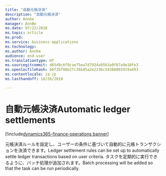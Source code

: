 ```yaml
---
title: "自動元帳決済"
description: "自動元帳決済"
author: Annbe
manager: AnnBe
ms.date: 07/22/2018
ms.topic: article
ms.prod: 
ms.service: business-applications
ms.technology: 
ms.author: Annbe
audience: end-user
ms.translationtype: HT
ms.sourcegitcommit: d65d9c6f9cae75ea7d7934a95b3a9f67a9e10fe3
ms.openlocfilehash: b6f2bf88e2fc36b45a2e2236c54388892919a493
ms.contentlocale: ja-jp
ms.lasthandoff: 10/26/2018

---
```

#  <a name="automatic-ledger-settlements"></a><span data-ttu-id="b4410-103">自動元帳決済</span><span class="sxs-lookup"><span data-stu-id="b4410-103">Automatic ledger settlements</span></span>

[!include[dynamics365-finance-operations banner](../includes/dynamics365-finance-operations.md)]



<span data-ttu-id="b4410-104">元帳決済ルールを設定し、ユーザーの条件に基づいて自動的に元帳トランザクションを決済できます。</span><span class="sxs-lookup"><span data-stu-id="b4410-104">Ledger settlement rules can be set up to automatically settle ledger transactions based on user criteria.</span></span> <span data-ttu-id="b4410-105">タスクを定期的に実行できるように、バッチ処理が追加されます。</span><span class="sxs-lookup"><span data-stu-id="b4410-105">Batch processing will be added so that the task can be run periodically.</span></span>

